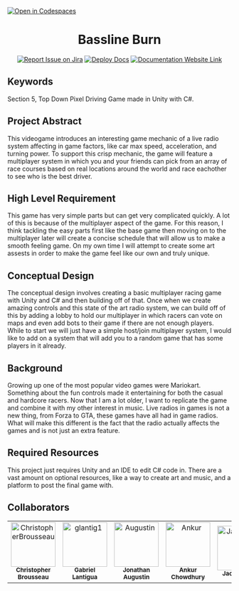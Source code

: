 [![Open in Codespaces](https://classroom.github.com/assets/launch-codespace-2972f46106e565e64193e422d61a12cf1da4916b45550586e14ef0a7c637dd04.svg)](https://classroom.github.com/open-in-codespaces?assignment_repo_id=16892546)
<div align="center">

# Bassline Burn
[![Report Issue on Jira](https://img.shields.io/badge/Report%20Issues-Jira-0052CC?style=flat&logo=jira-software)](https://temple-cis-projects-in-cs.atlassian.net/jira/software/c/projects/BASSB/issues?jql=project%20%3D%20%22BASSB%22%20ORDER%20BY%20created%20DESC)
[![Deploy Docs](https://github.com/ApplebaumIan/tu-cis-4398-docs-template/actions/workflows/deploy.yml/badge.svg)](https://github.com/cis3296f24/applebaum-final-projects-bassline-burn/actions/workflows/deploy.yml)
[![Documentation Website Link](https://img.shields.io/badge/-Documentation%20Website-brightgreen)](https://cis3296f24.github.io/applebaum-final-projects-bassline-burn/)


</div>


## Keywords

Section 5, Top Down Pixel Driving Game made in Unity with C#.

## Project Abstract

This videogame introduces an interesting game mechanic of a live radio system affecting in game factors, like car max speed, acceleration, and turning power. To support this crisp mechanic, the game will feature a multiplayer system in which you and your friends can pick from an array of race courses based on real locations around the world and race eachother to see who is the best driver.

## High Level Requirement

This game has very simple parts but can get very complicated quickly. A lot of this is because of the multiplayer aspect of the game. For this reason, I think tackling the easy parts first like the base game then moving on to the multiplayer later will create a concise schedule that will allow us to make a smooth feeling game. On my own time I will attempt to create some art assests in order to make the game feel like our own and truly unique.

## Conceptual Design

The conceptual design involves creating a basic multiplayer racing game with Unity and C# and then building off of that. Once when we create amazing controls and this state of the art radio system, we can build off of this by adding a lobby to hold our multiplayer in which racers can vote on maps and even add bots to their game if there are not enough players. While to start we will just have a simple host/join multiplayer system, I would like to add on a system that will add you to a random game that has some players in it already.

## Background

Growing up one of the most popular video games were Mariokart. Something about the fun controls made it entertaining for both the casual and hardcore racers. Now that I am a lot older, I want to replicate the game and combine it with my other interest in music. Live radios in games is not a new thing, from Forza to GTA, these games have all had in game radios. What will make this different is the fact that the radio actually affects the games and is not just an extra feature.

## Required Resources

This project just requires Unity and an IDE to edit C# code in. There are a vast amount on optional resources, like a way to create art and music, and a platform to post the final game with.

## Collaborators

[//]: # ( readme: collaborators -start )
<table>
<tr>
    <td align="center">
        <a href="https://github.com/ChristopherBrousseau">
            <img src="https://avatars.githubusercontent.com/u/156946433?s=96&v=4" width="100;" alt="ChristopherBrousseau"/>
            <br />
            <sub><b>Christopher Brousseau</b></sub>
        </a>  
    </td>
    <td align="center"> 
        <a href="https://github.com/glantig1">
            <img src="https://avatars.githubusercontent.com/u/143743234?v=4&size=64" width="100;" alt="glantig1"/>
            <br />
            <sub><b>Gabriel Lantigua</b></sub>
        </a> 
    </td>
    <td align="center"> 
        <a href="https://github.com/Random76520">
            <img src="https://avatars.githubusercontent.com/u/123013478?s=400&v=4" width="100;" alt="Augustin"/>
            <br />
            <sub><b>Jonathan Augustin</b></sub>
        </a> 
    </td>
    <td align="center"> 
        <a href="https://github.com/Gunlords">
            <img src="https://avatars.githubusercontent.com/u/180465432?v=4" width="100;" alt="Ankur"/>
            <br />
            <sub><b>Ankur Chowdhury</b></sub>
        </a> 
    </td>
    <td align="center"> 
        <a href="https://github.com/tus40499">
            <img src="https://avatars.githubusercontent.com/u/157192065?v=4" width="100;" alt="JackMartin"/>
            <br />
            <sub><b>Jack Martin</b></sub>
        </a> 
    </td>
    
    

</table>

[//]: # ( readme: collaborators -end )
